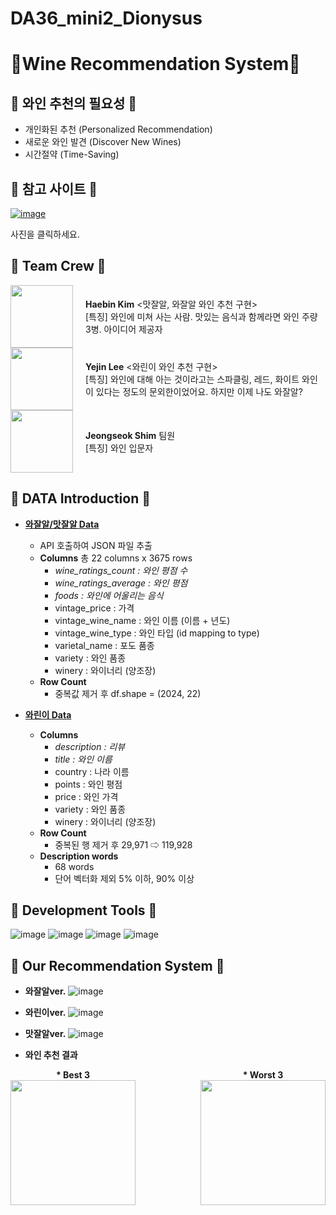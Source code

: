 # DA36_mini2_Dionysus
# 🍷Wine Recommendation System🍷

## 🍇 와인 추천의 필요성 🍇
  - 개인화된 추천 (Personalized Recommendation)
  - 새로운 와인 발견 (Discover New Wines)
  - 시간절약 (Time-Saving)

## 🍇 참고 사이트 🍇
[![image](https://github.com/user-attachments/assets/713b7b57-ba37-4e89-a7bb-f2ab2b2f5856)
](https://www.vivino.com/US/en/)

사진을 클릭하세요.

## 🍇 Team Crew 🍇
<div style="display: flex; align-items: center;">

  <img src="https://github.com/user-attachments/assets/843c1342-a6a6-415d-8fbe-6f5611f6e88c" style="width: 100px; margin-right: 20px;">
  <div>
    <strong>Haebin Kim</strong> <맛잘알, 와잘알 와인 추천 구현><br>
    [특징] 와인에 미쳐 사는 사람. 맛있는 음식과 함께라면 와인 주량 3병. 아이디어 제공자
  </div>

</div>

<div style="display: flex; align-items: center;">

  <img src="https://github.com/user-attachments/assets/adbecace-d98a-418a-9581-f570303ddbe9" style="width: 100px; margin-right: 20px;">
  <div>
    <strong>Yejin Lee</strong> <와린이 와인 추천 구현><br>
    [특징] 와인에 대해 아는 것이라고는 스파클링, 레드, 화이트 와인이 있다는 정도의 문외한이었어요. 하지만 이제 나도 와잘알?
  </div>

</div>

<div style="display: flex; align-items: center;">

  <img src="https://github.com/user-attachments/assets/324420a3-a674-4ee7-ac08-4285dbea6408" style="width: 100px; margin-right: 20px;">
  <div>
    <strong>Jeongseok Shim</strong> 팀원<br>
    [특징]  와인 입문자
  </div>

</div>

## 🍇 DATA Introduction 🍇
- [**와잘알/맛잘알 Data**](https://www.vivino.com/explore)
    - API 호출하여 JSON 파일 추출
    - **Columns**   총 22 columns x 3675 rows
        - *wine_ratings_count : 와인 평점 수*
        - *wine_ratings_average : 와인 평점*
        - *foods : 와인에 어울리는 음식*
        - vintage_price : 가격
        - vintage_wine_name : 와인 이름 (이름 + 년도)
        - vintage_wine_type : 와인 타입 (id mapping to type)
        - varietal_name : 포도 품종
        - variety : 와인 품종
        - winery : 와이너리 (양조장)
    - **Row Count**
        - 중복값 제거 후 df.shape = (2024, 22)

- [**와린이 Data**](https://www.kaggle.com/datasets/zynicide/wine-reviews?select=winemag-data_first150k.csv)
    - **Columns**
        - *description : 리뷰*
        - *title : 와인 이름*
        - country : 나라 이름
        - points : 와인 평점
        - price : 와인 가격
        - variety : 와인 품종
        - winery : 와이너리 (양조장)
    - **Row Count**
        - 중복된 행 제거 후 29,971 ⇨ 119,928
    - **Description words**
        - 68 words
        - 단어 벡터화 제외 5% 이하, 90% 이상 

## 🍇 Development Tools 🍇

![image](https://github.com/user-attachments/assets/0618206c-0b8f-46ca-b469-1670d4eee134)
![image](https://github.com/user-attachments/assets/b562dcd6-77ad-4869-ba33-fb8ff2f1ba32)
![image](https://github.com/user-attachments/assets/d8b91890-e764-458d-b4dc-1f413def55d1)
![image](https://github.com/user-attachments/assets/b26c66d7-251b-4e40-8c39-32cd627e45fd)

## 🍇 Our Recommendation System 🍇

- **와잘알ver.**
![image](https://github.com/user-attachments/assets/5c5e3bb5-f02e-4874-bfb9-9af32b960446)

- **와린이ver.**
![image](https://github.com/user-attachments/assets/3c1bdc48-1e6b-4f80-a4dd-80c62f57e6ee)


- **맛잘알ver.**
![image](https://github.com/user-attachments/assets/d031912b-4477-48aa-9401-2baff2d9f076)

  
- **와인 추천 결과**
<div style="display: flex; justify-content: space-between;">

  <div style="text-align: center;">
    <strong>* Best 3</strong><br>
    <img src="https://github.com/user-attachments/assets/abd6c0f9-6f51-4cd8-b270-5cc625d6129a" style="width: 200px;">
  </div>

  <div style="text-align: center;">
    <strong>* Worst 3</strong><br>
    <img src="https://github.com/user-attachments/assets/8fb626c5-70e6-4f20-a92c-6819243c6d6f" style="width: 200px;">
  </div>

</div>

 
      








